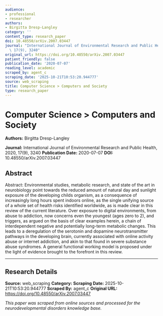 ```yaml
---
audience:
- professional
- researcher
authors:
- Birgitta Dresp-Langley
category: ''
content_type: research_paper
doi: 10.48550/arXiv.2007.03447
journal: "International Journal of Environmental Research and Public Health,\n  2020,\
  \ 17(9), 3240"
original_url: https://doi.org/10.48550/arXiv.2007.03447
patient_friendly: false
publication_date: '2020-07-07'
reading_level: academic
scraped_by: agent_c
scraping_date: '2025-10-21T10:53:20.944777'
source: web_scraping
title: Computer Science > Computers and Society
type: research_paper
---
```

# Computer Science > Computers and Society

**Authors:** Birgitta Dresp-Langley

**Journal:** International Journal of Environmental Research and Public Health,
  2020, 17(9), 3240
**Publication Date:** 2020-07-07
**DOI:** 10.48550/arXiv.2007.03447

## Abstract

Abstract:
Environmental studies, metabolic research, and state of the art in neurobiology point towards the reduced amount of natural day and sunlight exposure of the developing childs organism, as a consequence of increasingly long hours spent indoors online, as the single unifying source of a whole set of health risks identified worldwide, as is made clear in this review of the current literature. Over exposure to digital environments, from abuse to addiction, now concerns even the youngest (ages zero to 2), and triggers, as argued on the basis of clear examples herein, a chain of interdependent negative and potentially long-term metabolic changes. This leads to a deregulation of the serotonin and dopamine neurotransmitter pathways in the developing brain, currently associated with online activity abuse or internet addiction, and akin to that found in severe substance abuse syndromes. A general functional working model is proposed under the light of evidence brought to the forefront in this review.

---

## Research Details

**Source:** web_scraping
**Category:** 
**Scraping Date:** 2025-10-21T10:53:20.944777
**Scraped By:** agent_c
**Original URL:** https://doi.org/10.48550/arXiv.2007.03447

*This paper was scraped from online sources and processed for the neurodevelopmental disorders knowledge base.*